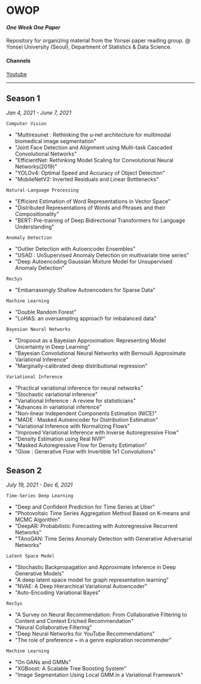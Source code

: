 # OWOP
#### *One Week One Paper* <br>
Repository for organizing material from the Yonsei paper reading group. @ Yonsei University (Seoul), Department of Statistics & Data Science.

#### Channels
[Youtube](https://www.youtube.com/channel/UCg7qqlsEjz0jKc91UIlwk6w/featured)

---

## Season 1
*Jan 4, 2021 - June 7, 2021*

<code>Computer Vision</code>
- "Multiresunet : Rethinking the u-net architecture for multimodal biomedical image segmentation"
- "Joint Face Detection and Alignment using Multi-task Cascaded Convolutional Networks"
- "EfficientNet: Rethinking Model Scaling for Convolutional Neural Networks(2019)"
- "YOLOv4: Optimal Speed and Accuracy of Object Detection"
- "MobileNetV2: Inverted Residuals and Linear Bottlenecks"

<code>Natural-Language Processing</code>
- "Efficient Estimation of Word Representations in Vector Space" 
- "Distributed Representations of Words and Phrases and their Compositionality"
- "BERT: Pre-training of Deep Bidirectional Transformers for Language Understanding"

<code>Anomaly Detection</code>
- "Outlier Detection with Autoencoder Ensembles"
- "USAD : UnSupervised Anomaly Detection on multivariate time series"
- "Deep Autoencoding Gaussian Mixture Model for Unsupervised Anomaly Detection"

<code>RecSys</code>
- "Embarrassingly Shallow Autoencoders for Sparse Data"

<code>Machine Learning</code>
- "Double Random Forest"
- "LoHAS: an oversampling approach for imbalanced data"

<code>Bayesian Neural Networks</code> 
- "Dropoout as a Bayesian Approximation: Representing Model Uncertainty in Deep Learning"
- "Bayesian Convolutional Neural Networks with Bernoulli Approximate Variational Inference"
- "Marginally-calibrated deep distributional regression"

<code>Variational Inference</code>
- "Practical variational inference for neural networks"
- "Stochastic variational inference"
- "Variational Inference : A review for statisticians"
- "Advances in variational inference"
- "Non-linear Independent Components Estimation (NICE)"
- "MADE : Masked Autoencoder for Distribution Estimation" 
- "Variational Inference with Normalizing Flows"
- "Improved Variational Inference with Inverse Autoregressive Flow"
- "Density Estimation using Real NVP"
- "Masked Autoregressive Flow for Density Estimation"
- "Glow : Generative Flow with Invertible 1x1 Convolutions" 


## Season 2
*July 19, 2021 - Dec 6, 2021*

<code>Time-Series Deep Learning</code>
- "Deep and Confident Prediction for Time Series at Uber"
- "Photovoltaic Time Series Aggregation Method Based on K-means and MCMC Algorithm"
- "DeepAR: Probabilistic Forecasting with Autoregressive Recurrent Networks"
- "TAnoGAN: Time Series Anomaly Detection with Generative Adversarial Networks"

<code>Latent Space Model</code>
- "Stochastic Backpropagation and Approximate Inference in Deep Generative Models"
- "A deep latent space model for graph representation learning"
- "NVAE: A Deep Hierarchical Variational Autoencoder"
- "Auto-Encoding Variational Bayes"


<code>RecSys</code>
- "A Survey on Neural Recommendation: From Collaborative Filtering to Content and Context Eriched Recommendation"
- "Neural Collaborative Filtering"
- "Deep Neural Networks for YouTube Recommendations"
- "The role of preference ~ in a genre exploration recommender"

<code>Machine Learning</code>
- "On GANs and GMMs"
- "XGBoost: A Scalable Tree Boosting System"
- "Image Segmentation Using Local GMM in a Variational Framework"
